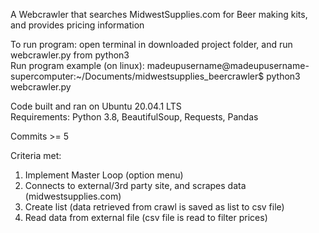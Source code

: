 A Webcrawler that searches MidwestSupplies.com for Beer making kits, and provides pricing information<br>

To run program: open terminal in downloaded project folder, and run webcrawler.py from python3<br>
Run program example (on linux): madeupusername@madeupusername-supercomputer:~/Documents/midwestsupplies_beercrawler$ python3 webcrawler.py<br>

Code built and ran on Ubuntu 20.04.1 LTS<br>
Requirements: Python 3.8, BeautifulSoup, Requests, Pandas<br>

Commits >= 5<br>

Criteria met:
1. Implement Master Loop (option menu)
2. Connects to external/3rd party site, and scrapes data (midwestsupplies.com)
3. Create list (data retrieved from crawl is saved as list to csv file)
4. Read data from external file (csv file is read to filter prices)
